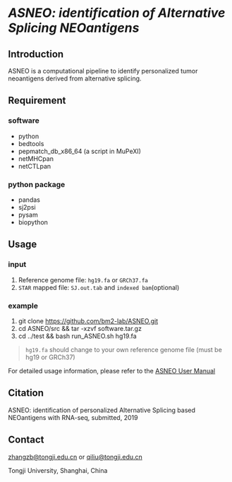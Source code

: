 # _ASNEO: identification of Alternative Splicing NEOantigens_

## Introduction
ASNEO is a computational pipeline to identify personalized tumor neoantigens derived from alternative splicing.

## Requirement
### software
* python
* bedtools
* pepmatch_db_x86_64 (a script in MuPeXI)
* netMHCpan
* netCTLpan

### python package
* pandas
* sj2psi
* pysam
* biopython

## Usage
### input
1. Reference genome file: `hg19.fa` or `GRCh37.fa`
2. `STAR` mapped file: `SJ.out.tab` and `indexed bam`(optional)

### example
1. git clone https://github.com/bm2-lab/ASNEO.git
2. cd ASNEO/src && tar -xzvf software.tar.gz 
3. cd ../test && bash run_ASNEO.sh hg19.fa 
> `hg19.fa` should change to your own reference genome file (must be hg19 or GRCh37)

For detailed usage information, please refer to the [ASNEO User Manual](/doc/ASNEO_User_Manual.md)

## Citation
ASNEO: identification of personalized Alternative Splicing based NEOantigens with RNA-seq, submitted, 2019

## Contact
zhangzb@tongji.edu.cn or qiliu@tongji.edu.cn

Tongji University, Shanghai, China
